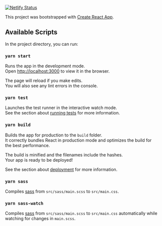 [![Netlify Status](https://api.netlify.com/api/v1/badges/56e3fbf0-eeed-41a2-9ff0-b050a1bf74ab/deploy-status)](https://app.netlify.com/sites/noncompact/deploys)

This project was bootstrapped with [Create React App](https://github.com/facebook/create-react-app).

## Available Scripts

In the project directory, you can run:

### `yarn start`

Runs the app in the development mode.<br />
Open [http://localhost:3000](http://localhost:3000) to view it in the browser.

The page will reload if you make edits.<br />
You will also see any lint errors in the console.

### `yarn test`

Launches the test runner in the interactive watch mode.<br />
See the section about [running tests](https://facebook.github.io/create-react-app/docs/running-tests) for more information.

### `yarn build`

Builds the app for production to the `build` folder.<br />
It correctly bundles React in production mode and optimizes the build for the best performance.

The build is minified and the filenames include the hashes.<br />
Your app is ready to be deployed!

See the section about [deployment](https://facebook.github.io/create-react-app/docs/deployment) for more information.

### `yarn sass`

Compiles [sass](https://sass-lang.com/) from `src/sass/main.scss` to `src/main.css`.

### `yarn sass-watch`

Compiles [sass](https://sass-lang.com/) from `src/sass/main.scss` to `src/main.css` automatically while watching for changes in `main.scss`.
